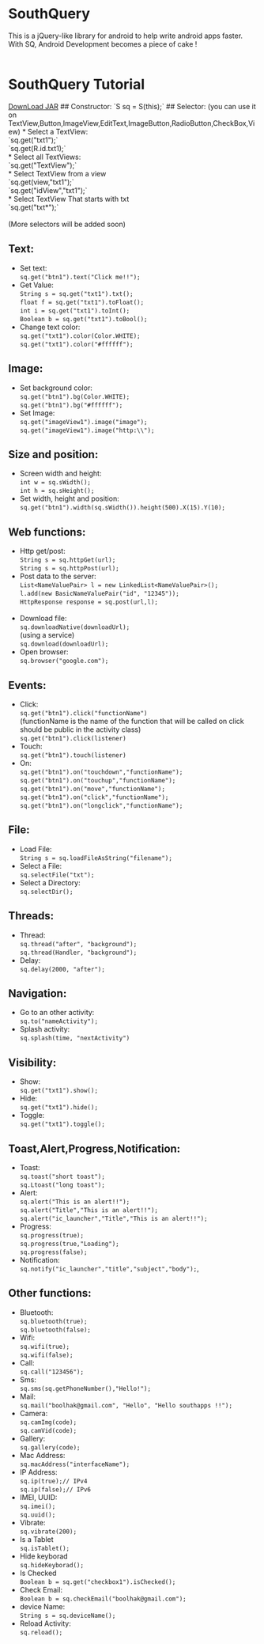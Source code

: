 # SouthQuery
This is a jQuery-like library for android  to help write android apps faster.
With SQ,  Android Development becomes a piece of cake !  
<br>
<h1>SouthQuery Tutorial</h1>
<a href="https://drive.google.com/file/d/0B1SvoJJn6KDNY2NUUC1ER3JIdTA/view?usp=sharing">DownLoad JAR</a>
## Constructor:
`S sq = S(this);`
## Selector:
(you can use it on TextView,Button,ImageView,EditText,ImageButton,RadioButton,CheckBox,View)
* Select a TextView:<br>
`sq.get("txt1");`<br>
`sq.get(R.id.txt1);`
<br>
* Select all TextViews:<br>
`sq.get("TextView");`<br>
* Select TextView from a view<br>
`sq.get(view,"txt1");`<br>
`sq.get("idView","txt1");`<br>
* Select TextView That starts with txt<br>
`sq.get("txt*");`
<br><br>(More selectors will be added soon)

## Text:
* Set text:<br>
`sq.get("btn1").text("Click me!!");`<br>
* Get Value:<br>
`String s = sq.get("txt1").txt();`<br>
`float f = sq.get("txt1").toFloat();`<br>
`int i = sq.get("txt1").toInt();`<br>
`Boolean b = sq.get("txt1").toBool();`<br>
* Change text color:<br>
`sq.get("txt1").color(Color.WHITE);`<br>
`sq.get("txt1").color("#ffffff");`<br>

## Image:
* Set background color:<br>
`sq.get("btn1").bg(Color.WHITE);`<br>
`sq.get("btn1").bg("#ffffff");`<br>
* Set Image:<br>
`sq.get("imageView1").image("image");`<br>
`sq.get("imageView1").image("http:\\");`<br>

## Size and position:
* Screen width and height:<br>
`int w = sq.sWidth();`<br>
`int h = sq.sHeight();`<br>
* Set width, height and position:<br>
`sq.get("btn1").width(sq.sWidth()).height(500).X(15).Y(10);`<br>

## Web functions:
* Http get/post:<br>
`String s = sq.httpGet(url);`<br>
`String s = sq.httpPost(url);`<br>
* Post data to the server:<br>
`List<NameValuePair> l = new LinkedList<NameValuePair>();`<br>
`l.add(new BasicNameValuePair("id", "12345"));`<br>
`HttpResponse response = sq.post(url,l);`<br><br>
* Download file:<br>
`sq.downloadNative(downloadUrl);`<br>
(using a service)<br>
`sq.download(downloadUrl);`<br>
* Open browser: <br>
`sq.browser("google.com");`<br>

## Events:
* Click:<br>
`sq.get("btn1").click("functionName")`<br>
(functionName is the name of the function that will be called on click should be public in the activity class)<br>
`sq.get("btn1").click(listener)`<br>
* Touch:<br>
`sq.get("btn1").touch(listener)`<br>
* On:<br>
`sq.get("btn1").on("touchdown","functionName");`<br>
`sq.get("btn1").on("touchup","functionName");`<br>
`sq.get("btn1").on("move","functionName");`<br>
`sq.get("btn1").on("click","functionName");`<br>
`sq.get("btn1").on("longclick","functionName");`<br>

## File:
* Load File:<br>
`String s = sq.loadFileAsString("filename");`<br>
* Select a File:<br>
`sq.selectFile("txt");`<br>
* Select a Directory:<br>
`sq.selectDir();`<br>

## Threads:
* Thread:<br>
`sq.thread("after", "background");`<br>
`sq.thread(Handler, "background");`<br>
* Delay:<br>
`sq.delay(2000, "after");`<br>

## Navigation:
* Go to an other activity:<br>
`sq.to("nameActivity");`<br>
* Splash activity:<br>
`sq.splash(time, "nextActivity")` <br>

## Visibility:
* Show:<br>
`sq.get("txt1").show();`<br>
* Hide:<br>
`sq.get("txt1").hide();`<br>
* Toggle:<br>
`sq.get("txt1").toggle();`<br>

## Toast,Alert,Progress,Notification:
* Toast:<br>
`sq.toast("short toast");`<br>
`sq.Ltoast("long toast");`<br>
* Alert:<br>
`sq.alert("This is an alert!!");`<br>
`sq.alert("Title","This is an alert!!");`<br>
`sq.alert("ic_launcher","Title","This is an alert!!");`<br>
* Progress:<br>
`sq.progress(true);`<br>
`sq.progress(true,"Loading");`<br>
`sq.progress(false);`<br>
* Notification:<br>
`sq.notify("ic_launcher","title","subject","body");`,<br>

## Other functions:
* Bluetooth:<br>
`sq.bluetooth(true);`<br>
`sq.bluetooth(false);`<br>
* Wifi:<br>
`sq.wifi(true);`<br>
`sq.wifi(false);`<br>
* Call:<br>
`sq.call("123456");`<br>
* Sms:<br>
`sq.sms(sq.getPhoneNumber(),"Hello!");`<br>
* Mail:<br>
`sq.mail("boolhak@gmail.com", "Hello", "Hello southapps !!");`<br>
* Camera:<br>
`sq.camImg(code);`<br>
`sq.camVid(code);`<br>
* Gallery:<br>
`sq.gallery(code);`<br>
* Mac Address:<br>
`sq.macAddress("interfaceName");`<br>
* IP Address:<br>
`sq.ip(true);// IPv4`<br>
`sq.ip(false);// IPv6`<br>
* IMEI, UUID:<br>
`sq.imei();`<br>
`sq.uuid();`<br>
* Vibrate:<br>
`sq.vibrate(200);`<br>
* Is a Tablet<br>
`sq.isTablet();`<br>
* Hide keyborad<br>
`sq.hideKeyborad();`<br>
* Is Checked<br>
`Boolean b = sq.get("checkbox1").isChecked();`<br>
* Check Email:<br>
`Boolean b = sq.checkEmail("boolhak@gmail.com");`<br>
* device Name:<br>
`String s = sq.deviceName();`<br>
* Reload Activity:<br>
`sq.reload();`<br>



